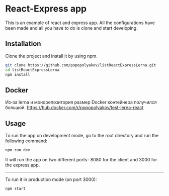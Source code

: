 
# React-Express app

This is an example of react and express app. All the configurations have been made and all you have to do is clone and start developing.

## Installation

Clone the project and install it by using npm.

```bash
git clone https://github.com/popopolyakov/listReactExpressLerna.git
cd listReactExpressLerna
npm install
```

## Docker
Из-за lerna и монорепозитория размер Docker контейнера получился большой.
https://hub.docker.com/r/popopolyakov/test-lerna-react

## Usage
To run the app on development mode, go to the root directory and run the following command:
```bash
npm run dev 
```
It will run the app on two different ports- 8080 for the client and 3000 for the express app.
___
To run it in production mode (on port 3000):
```bash
npm start
```
